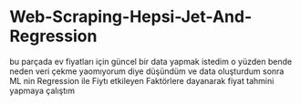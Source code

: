 # Web-Scraping-Hepsi-Jet-And-Regression
bu parçada  ev fiyatları için güncel bir data yapmak istedim o yüzden bende neden veri çekme yaomıyorum diye düşündüm ve data oluşturdum sonra ML nin Regression  ile Fiytı etkileyen Faktörlere dayanarak fiyat tahmini yapmaya çalıştım
